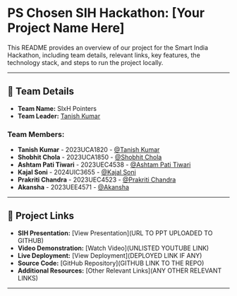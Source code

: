 # PS Chosen SIH Hackathon: [Your Project Name Here]

This README provides an overview of our project for the Smart India Hackathon, including team details, relevant links, key features, the technology stack, and steps to run the project locally.

---

## 👥 Team Details

- **Team Name:** SIxH Pointers
- **Team Leader:** [Tanish Kumar](https://github.com/TANiSH-17)

### Team Members:
- **Tanish Kumar** - 2023UCA1820 - [@Tanish Kumar](https://github.com/TANiSH-17)
- **Shobhit Chola** - 2023UCA1850 - [@Shobhit Chola](https://github.com/ShobhitChola)
- **Ashtam Pati Tiwari** - 2023UEC4538 - [@Ashtam Pati Tiwari](https://github.com/Ashtam01)
- **Kajal Soni** - 2024UIC3655 - [@Kajal Soni](https://github.com/soniikajal)
- **Prakriti Chandra** - 2023UEC4523 - [@Prakriti Chandra](https://github.com/prakritichandra484)
- **Akansha** - 2023UEE4571 - [@Akansha](https://github.com/sheelakansha)

---

## 🔗 Project Links

- **SIH Presentation:** [View Presentation](URL TO PPT UPLOADED TO GITHUB)
- **Video Demonstration:** [Watch Video](UNLISTED YOUTUBE LINK)
- **Live Deployment:** [View Deployment](DEPLOYED LINK IF ANY)
- **Source Code:** [GitHub Repository](GITHUB LINK TO THE REPO)
- **Additional Resources:** [Other Relevant Links](ANY OTHER RELEVANT LINKS)

---
